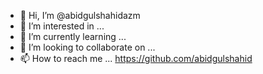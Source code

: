 - 👋 Hi, I’m @abidgulshahidazm
- 👀 I’m interested in ...
- 🌱 I’m currently learning ...
- 💞️ I’m looking to collaborate on ...
- 📫 How to reach me ... https://github.com/abidgulshahid

<!---
abidgulshahidazm/abidgulshahidazm is a ✨ special ✨ repository because its `README.md` (this file) appears on your GitHub profile.
You can click the Preview link to take a look at your changes.
--->
